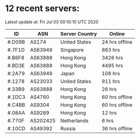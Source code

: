 # 12 recent servers:

Latest update at: Fri Jul 03 00:10:10 UTC 2020

| ID | ASN | Server Country | Online |
| -- | --- | -------------- | ------ |
| #.D09B | AS174 | United States | 24 hrs offline |
| #.7F1D | AS63949 | Singapore | 863 hrs |
| #.B6F8 | AS63888 | Hong Kong | 3426 hrs |
| #.BD3E | AS63888 | Hong Kong | 4495 hrs |
| #.2A79 | AS63949 | Japan | 108 hrs |
| #.1278 | AS23033 | United States | 911 hrs |
| #.33B9 | AS63888 | Hong Kong | 26 hrs |
| #.1DC3 | AS4760 | Hong Kong | 60 hrs offline |
| #.C4BB | AS9304 | Hong Kong | 60 hrs offline |
| #.08AA | AS9269 | Hong Kong | 12 hrs |
| #.770F | AS202425 | Netherlands | 6 hrs |
| #.10CD | AS49392 | Russia | 36 hrs offline |

